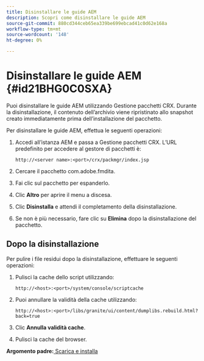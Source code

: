 ```yaml
---
title: Disinstallare le guide AEM
description: Scopri come disinstallare le guide AEM
source-git-commit: 880cd344ceb65ea339be699ebcad41c0d62e168a
workflow-type: tm+mt
source-wordcount: '148'
ht-degree: 0%

---
```


# Disinstallare le guide AEM {#id21BHG0C0SXA}

Puoi disinstallare le guide AEM utilizzando Gestione pacchetti CRX. Durante la disinstallazione, il contenuto dell’archivio viene ripristinato allo snapshot creato immediatamente prima dell’installazione del pacchetto.

Per disinstallare le guide AEM, effettua le seguenti operazioni:

1. Accedi all’istanza AEM e passa a Gestione pacchetti CRX. L’URL predefinito per accedere al gestore di pacchetti è:

   ```http
   http://<server name>:<port>/crx/packmgr/index.jsp
   ```

1. Cercare il pacchetto com.adobe.fmdita.
1. Fai clic sul pacchetto per espanderlo.
1. Clic **Altro** per aprire il menu a discesa.
1. Clic **Disinstalla** e attendi il completamento della disinstallazione.
1. Se non è più necessario, fare clic su **Elimina** dopo la disinstallazione del pacchetto.

## Dopo la disinstallazione

Per pulire i file residui dopo la disinstallazione, effettuare le seguenti operazioni:

1. Pulisci la cache dello script utilizzando:

   ```http
   http://<host>:<port>/system/console/scriptcache
   ```

1. Puoi annullare la validità della cache utilizzando:

   ```http
   http://<host>:<port>/libs/granite/ui/content/dumplibs.rebuild.html?back=true
   ```

1. Clic **Annulla validità cache**.
1. Pulisci la cache del browser.

**Argomento padre:**[ Scarica e installa](download-install.md)
